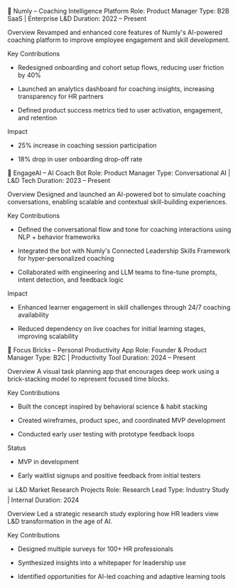 🧠 Numly – Coaching Intelligence Platform
Role: Product Manager
Type: B2B SaaS | Enterprise L&D
Duration: 2022 – Present

Overview
Revamped and enhanced core features of Numly's AI-powered coaching platform to improve employee engagement and skill development.

Key Contributions

- Redesigned onboarding and cohort setup flows, reducing user friction by 40%

- Launched an analytics dashboard for coaching insights, increasing transparency for HR partners

- Defined product success metrics tied to user activation, engagement, and retention

Impact

- 25% increase in coaching session participation

- 18% drop in user onboarding drop-off rate

🤖 EngageAI – AI Coach Bot
Role: Product Manager
Type: Conversational AI | L&D Tech
Duration: 2023 – Present

Overview
Designed and launched an AI-powered bot to simulate coaching conversations, enabling scalable and contextual skill-building experiences.

Key Contributions

- Defined the conversational flow and tone for coaching interactions using NLP + behavior frameworks

- Integrated the bot with Numly's Connected Leadership Skills Framework for hyper-personalized coaching

- Collaborated with engineering and LLM teams to fine-tune prompts, intent detection, and feedback logic

Impact

- Enhanced learner engagement in skill challenges through 24/7 coaching availability

- Reduced dependency on live coaches for initial learning stages, improving scalability

🧱 Focus Bricks – Personal Productivity App
Role: Founder & Product Manager
Type: B2C | Productivity Tool
Duration: 2024 – Present

Overview
A visual task planning app that encourages deep work using a brick-stacking model to represent focused time blocks.

Key Contributions

- Built the concept inspired by behavioral science & habit stacking

- Created wireframes, product spec, and coordinated MVP development

- Conducted early user testing with prototype feedback loops

Status

- MVP in development

- Early waitlist signups and positive feedback from initial testers


📊 L&D Market Research Projects
Role: Research Lead
Type: Industry Study | Internal
Duration: 2024

Overview
Led a strategic research study exploring how HR leaders view L&D transformation in the age of AI.

Key Contributions

- Designed multiple surveys for 100+ HR professionals

- Synthesized insights into a whitepaper for leadership use

- Identified opportunities for AI-led coaching and adaptive learning tools

